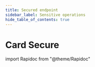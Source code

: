 ```yaml
---
title: Secured endpoint
sidebar_label: Sensitive operations
hide_table_of_contents: true
---
```


# Card Secure

import Rapidoc from "@theme/Rapidoc"

<Rapidoc apiUrl="/v2.0/cardsecure" isRelative="true">
</Rapidoc>

